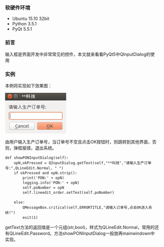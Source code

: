 ### 软硬件环境
* Ubuntu 15.10 32bit
* Python 3.5.1
* PyQt 5.5.1

### 前言
输入框是界面开发中非常常见的控件，本文就来看看PyQt5中QInputDialog的使用

### 实例
本例将实现如下效果图：

![QInputDialog_01.png](https://raw.githubusercontent.com/djstava/PostsCollection/master/images/mac/PyQt5/QInputDialog_01.png)

由用户输入生产订单号，当订单号不空且点击OK按钮时，则跳转到其他界面，否则，弹框报错，退出系统。


	def showPONInputDialog(self):
        opN,okPressed = QInputDialog.getText(self,"**科技","请输入生产订单号:",QLineEdit.Normal, " ")
        if okPressed and opN.strip():
            print('PON:' + opN)
            logging.info('PON:' + opN)
            self.poNumber = opN
            self.lineedit_order.setText(self.poNumber)

        else:
            QMessageBox.critical(self,ERRORTITLE,"请输入订单号,点击OK进入系统!")
            exit(1)

getText方法的返回值是一个元组(str,bool)，样式为QLineEdit.Normal，常用的还有QLineEdit.Password。方法showPONInputDialog一般放再mainwindown中实现。
